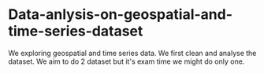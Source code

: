 # Data-anlysis-on-geospatial-and-time-series-dataset
We exploring geospatial and time series data. We first clean and analyse the dataset. We aim to do 2 dataset but it's exam time we might do only one. 
